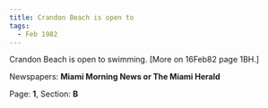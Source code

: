 ```yaml
---  
title: Crandon Beach is open to  
tags:  
  - Feb 1982  
---  
```

  
Crandon Beach is open to swimming. [More on 16Feb82 page 1BH.]  
  
Newspapers: **Miami Morning News or The Miami Herald**  
  
Page: **1**, Section: **B** 
